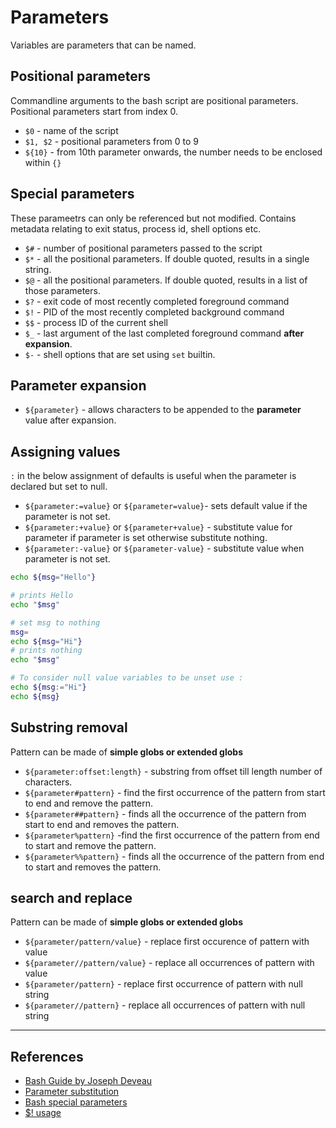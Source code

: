 # Parameters

Variables are parameters that can be named.

## Positional parameters

Commandline arguments to the bash script are positional parameters. Positional parameters start from index 0.

* `$0` - name of the script
* `$1, $2` - positional parameters from 0 to 9
* `${10}` - from 10th parameter onwards, the number needs to be enclosed within `{}`

## Special parameters

These parameetrs can only be referenced but not modified. Contains metadata relating to exit status, process id, shell options etc.

* `$#` - number of positional parameters passed to the script
* `$*` - all the positional parameters. If double quoted, results in a single string.
* `$@` - all the positional parameters. If double quoted, results in a list of those parameters.
* `$?` - exit code of most recently completed foreground command
* `$!` - PID of the most recently completed background command
* `$$` - process ID of the current shell
* `$_` - last argument of the last completed foreground command **after expansion**.
* `$-` - shell options that are set using `set` builtin.

## Parameter expansion

* `${parameter}` - allows characters to be appended to the **parameter** value after expansion.

## Assigning values

`:` in the below assignment of defaults is useful when the parameter is declared but set to null.

* `${parameter:=value}` or `${parameter=value}`- sets default value if the parameter is not set.
* `${parameter:+value}` or `${parameter+value}` - substitute value for parameter if parameter is set otherwise substitute nothing.
* `${parameter:-value}` or `${parameter-value}` - substitute value when parameter is not set.

```Bash
echo ${msg="Hello"}

# prints Hello
echo "$msg"

# set msg to nothing
msg=
echo ${msg="Hi"}
# prints nothing
echo "$msg"

# To consider null value variables to be unset use :
echo ${msg:="Hi"}
echo ${msg}
```

## Substring removal

Pattern can be made of **simple globs or extended globs**

* `${parameter:offset:length}` - substring from offset till length number of characters.
* `${parameter#pattern}` - find the first occurrence of the pattern from start to end and remove the pattern.
* `${parameter##pattern}` - finds all the occurrence of the pattern from start to end and removes the pattern.
* `${parameter%pattern}` -find the first occurrence of the pattern from end to start and remove the pattern.
* `${parameter%%pattern}` - finds all the occurrence of the pattern from end to start and removes the pattern.

## search and replace

Pattern can be made of **simple globs or extended globs**

* `${parameter/pattern/value}`  - replace first occurence of pattern with value
* `${parameter//pattern/value}` - replace all occurrences of pattern with value
* `${parameter/pattern}` - replace first occurrence of pattern with null string
* `${parameter//pattern}` - replace all occurrences of pattern with null string

---

## References

* [Bash Guide by Joseph Deveau](https://www.amazon.in/BASH-Guide-Joseph-DeVeau-ebook/dp/B01F8AZ1LE/ref=sr_1_4?keywords=bash&qid=1564983319&s=digital-text&sr=1-4)
* [Parameter substitution](https://www.tldp.org/LDP/abs/html/parameter-substitution.html)
* [Bash special parameters](https://www.gnu.org/software/bash/manual/bash.html#Special-Parameters)
* [$! usage](https://unix.stackexchange.com/questions/85021/in-bash-scripting-whats-the-meaning-of)
